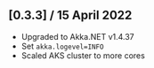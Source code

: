 ## [0.3.3] / 15 April 2022
- Upgraded to Akka.NET v1.4.37
- Set `akka.logevel=INFO`
- Scaled AKS cluster to more cores